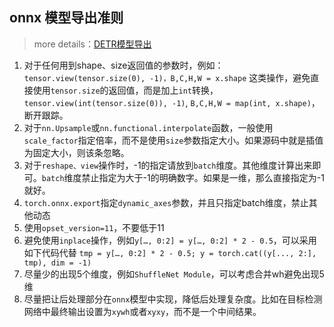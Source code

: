 ## onnx 模型导出准则

> more details：[DETR模型导出](https://www.hbblog.cn/%E6%A8%A1%E5%9E%8B%E9%83%A8%E7%BD%B2/2022%E5%B9%B404%E6%9C%8811%E6%97%A5%2023%E6%97%B612%E5%88%8655%E7%A7%92/#_1)

1. 对于任何用到shape、size返回值的参数时，例如：`tensor.view(tensor.size(0), -1)，B,C,H,W = x.shape` 这类操作，避免直接使用`tensor.size`的返回值，而是加上`int`转换，`tensor.view(int(tensor.size(0)), -1)`, `B,C,H,W = map(int, x.shape)`，断开跟踪。
1. 对于`nn.Upsample`或`nn.functional.interpolate`函数，一般使用`scale_factor`指定倍率，而不是使用`size`参数指定大小。如果源码中就是插值为固定大小，则该条忽略。
1. 对于`reshape、view`操作时，-1的指定请放到`batch`维度。其他维度计算出来即可。`batch`维度禁止指定为大于-1的明确数字。如果是一维，那么直接指定为-1就好。
1. `torch.onnx.export`指定`dynamic_axes`参数，并且只指定batch维度，禁止其他动态
1. 使用`opset_version=11`，不要低于11
1. 避免使用`inplace`操作，例如`y[…, 0:2] = y[…, 0:2] * 2 - 0.5`，可以采用如下代码代替 `tmp = y[…, 0:2] * 2 - 0.5; y = torch.cat((y[..., 2:], tmp), dim = -1)`
1. 尽量少的出现5个维度，例如`ShuffleNet Module`，可以考虑合并wh避免出现5维
1. 尽量把让后处理部分在`onnx`模型中实现，降低后处理复杂度。比如在目标检测网络中最终输出设置为`xywh`或者`xyxy`，而不是一个中间结果。

